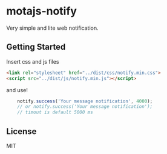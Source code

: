 # motajs-notify
Very simple and lite web notification.


## Getting Started
Insert css and js files

```html
<link rel="stylesheet" href="../dist/css/notify.min.css">
<script src="../dist/js/notify.min.js"></script>
```

and use!

```javascript
    notify.success('Your message notification', 4000);
    // or notify.success('Your message notification');
    // timout is default 5000 ms
```

## License
MIT